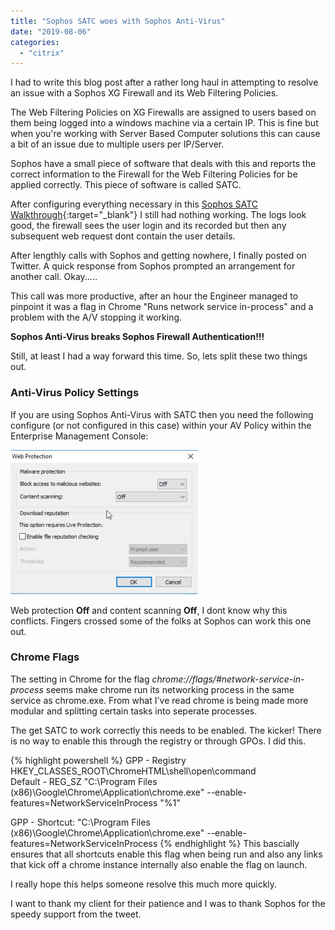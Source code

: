 ```yaml
---
title: "Sophos SATC woes with Sophos Anti-Virus"
date: "2019-08-06"
categories: 
  - "citrix"
---
```


I had to write this blog post after a rather long haul in attempting to resolve an issue with a Sophos XG Firewall and its Web Filtering Policies.

The Web Filtering Policies on XG Firewalls are assigned to users based on them being logged into a windows machine via a certain IP. This is fine but when you're working with Server Based Computer solutions this can cause a bit of an issue due to multiple users per IP/Server.

Sophos have a small piece of software that deals with this and reports the correct information to the Firewall for the Web Filtering Policies for be applied correctly. This piece of software is called SATC.

After configuring everything necessary in this [Sophos SATC Walkthrough](https://community.sophos.com/kb/en-us/127157){:target="_blank"} I still had nothing working. The logs look good, the firewall sees the user login and its recorded but then any subsequent web request dont contain the user details.

After lengthly calls with Sophos and getting nowhere, I finally posted on Twitter. A quick response from Sophos prompted an arrangement for another call. Okay.....

This call was more productive, after an hour the Engineer managed to pinpoint it was a flag in Chrome "Runs network service in-process" and a problem with the A/V stopping it working.

**Sophos Anti-Virus breaks Sophos Firewall Authentication!!!**

Still, at least I had a way forward this time. So, lets split these two things out.

### Anti-Virus Policy Settings

If you are using Sophos Anti-Virus with SATC then you need the following configure (or not configured in this case) within your AV Policy within the Enterprise Management Console:

![](images/Untitled-picture-300x231.png)

Web protection **Off** and content scanning **Off**, I dont know why this conflicts. Fingers crossed some of the folks at Sophos can work this one out.

### **Chrome Flags**

The setting in Chrome for the flag _chrome://flags/#network-service-in-process_ seems make chrome run its networking process in the same service as chrome.exe. From what I've read chrome is being made more modular and splitting certain tasks into seperate processes.

The get SATC to work correctly this needs to be enabled. The kicker! There is no way to enable this through the registry or through GPOs. I did this.

{% highlight powershell %}
GPP - Registry
HKEY\_CLASSES_ROOT\ChromeHTML\shell\open\command\
Default - REG_SZ
"C:\Program Files (x86)\Google\Chrome\Application\chrome.exe" --enable-features=NetworkServiceInProcess "%1"

GPP - Shortcut:
"C:\Program Files (x86)\Google\Chrome\Application\chrome.exe" --enable-features=NetworkServiceInProcess
{% endhighlight %}
This bascially ensures that all shortcuts enable this flag when being run and also any links that kick off a chrome instance internally also enable the flag on launch.

I really hope this helps someone resolve this much more quickly.

I want to thank my client for their patience and I was to thank Sophos for the speedy support from the tweet.
